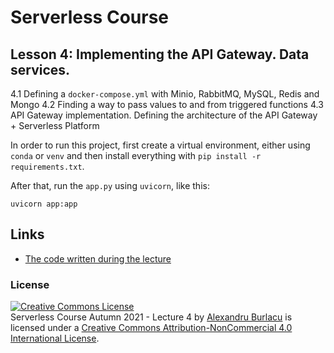 # Serverless Course

## Lesson 4: Implementing the API Gateway. Data services.

4.1 Defining a `docker-compose.yml` with Minio, RabbitMQ, MySQL, Redis and Mongo
4.2 Finding a way to pass values to and from triggered functions
4.3 API Gateway implementation. Defining the architecture of the API Gateway + Serverless Platform


In order to run this project, first create a virtual environment, either using `conda` or `venv` and then install everything with `pip install -r requirements.txt`.

After that, run the `app.py` using `uvicorn`, like this:

```
uvicorn app:app
```


## Links

- [The code written during the lecture](https://github.com/AlexandruBurlacu/ServerlessCourseAutumn2021/tree/lesson-4-gateway-needs-adjustments)


### License

<a rel="license" href="http://creativecommons.org/licenses/by-nc/4.0/"><img alt="Creative Commons License" style="border-width:0" src="https://i.creativecommons.org/l/by-nc/4.0/88x31.png" /></a><br /><span xmlns:dct="http://purl.org/dc/terms/" href="http://purl.org/dc/dcmitype/Collection" property="dct:title" rel="dct:type">Serverless Course Autumn 2021 - Lecture 4</span> by <a xmlns:cc="http://creativecommons.org/ns#" href="alexandruburlacu.github.io" property="cc:attributionName" rel="cc:attributionURL">Alexandru Burlacu</a> is licensed under a <a rel="license" href="http://creativecommons.org/licenses/by-nc/4.0/">Creative Commons Attribution-NonCommercial 4.0 International License</a>.

